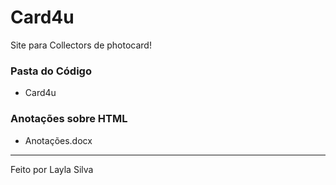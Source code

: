 # Card4u

Site para Collectors de photocard!

### Pasta do Código

* Card4u

### Anotações sobre HTML

* Anotações.docx

---

Feito por Layla Silva
